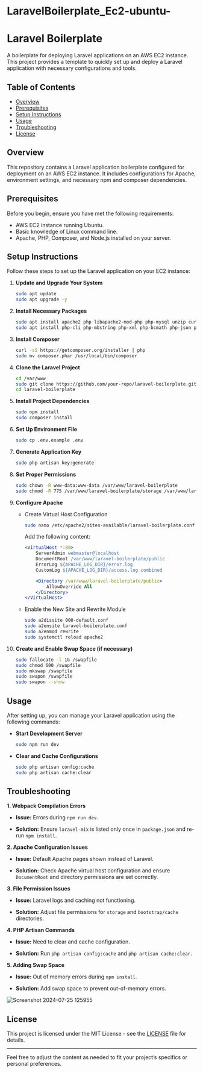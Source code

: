 # LaravelBoilerplate_Ec2-ubuntu-
# Laravel Boilerplate

A boilerplate for deploying Laravel applications on an AWS EC2 instance. This project provides a template to quickly set up and deploy a Laravel application with necessary configurations and tools.

## Table of Contents

- [Overview](#overview)
- [Prerequisites](#prerequisites)
- [Setup Instructions](#setup-instructions)
- [Usage](#usage)
- [Troubleshooting](#troubleshooting)
- [License](#license)

## Overview

This repository contains a Laravel application boilerplate configured for deployment on an AWS EC2 instance. It includes configurations for Apache, environment settings, and necessary npm and composer dependencies.

## Prerequisites

Before you begin, ensure you have met the following requirements:

- AWS EC2 instance running Ubuntu.
- Basic knowledge of Linux command line.
- Apache, PHP, Composer, and Node.js installed on your server.

## Setup Instructions

Follow these steps to set up the Laravel application on your EC2 instance:

1. **Update and Upgrade Your System**

    ```bash
    sudo apt update
    sudo apt upgrade -y
    ```

2. **Install Necessary Packages**

    ```bash
    sudo apt install apache2 php libapache2-mod-php php-mysql unzip curl git -y
    sudo apt install php-cli php-mbstring php-xml php-bcmath php-json php-curl -y
    ```

3. **Install Composer**

    ```bash
    curl -sS https://getcomposer.org/installer | php
    sudo mv composer.phar /usr/local/bin/composer
    ```

4. **Clone the Laravel Project**

    ```bash
    cd /var/www
    sudo git clone https://github.com/your-repo/laravel-boilerplate.git
    cd laravel-boilerplate
    ```

5. **Install Project Dependencies**

    ```bash
    sudo npm install
    sudo composer install
    ```

6. **Set Up Environment File**

    ```bash
    sudo cp .env.example .env
    ```

7. **Generate Application Key**

    ```bash
    sudo php artisan key:generate
    ```

8. **Set Proper Permissions**

    ```bash
    sudo chown -R www-data:www-data /var/www/laravel-boilerplate
    sudo chmod -R 775 /var/www/laravel-boilerplate/storage /var/www/laravel-boilerplate/bootstrap/cache
    ```

9. **Configure Apache**

    - Create Virtual Host Configuration

      ```bash
      sudo nano /etc/apache2/sites-available/laravel-boilerplate.conf
      ```

      Add the following content:

      ```apache
      <VirtualHost *:80>
          ServerAdmin webmaster@localhost
          DocumentRoot /var/www/laravel-boilerplate/public
          ErrorLog ${APACHE_LOG_DIR}/error.log
          CustomLog ${APACHE_LOG_DIR}/access.log combined

          <Directory /var/www/laravel-boilerplate/public>
              AllowOverride All
          </Directory>
      </VirtualHost>
      ```

    - Enable the New Site and Rewrite Module

      ```bash
      sudo a2dissite 000-default.conf
      sudo a2ensite laravel-boilerplate.conf
      sudo a2enmod rewrite
      sudo systemctl reload apache2
      ```

10. **Create and Enable Swap Space (if necessary)**

    ```bash
    sudo fallocate -l 1G /swapfile
    sudo chmod 600 /swapfile
    sudo mkswap /swapfile
    sudo swapon /swapfile
    sudo swapon --show
    ```

## Usage

After setting up, you can manage your Laravel application using the following commands:

- **Start Development Server**

    ```bash
    sudo npm run dev
    ```

- **Clear and Cache Configurations**

    ```bash
    sudo php artisan config:cache
    sudo php artisan cache:clear
    ```

## Troubleshooting

**1. Webpack Compilation Errors**

- **Issue:** Errors during `npm run dev`.

- **Solution:** Ensure `laravel-mix` is listed only once in `package.json` and re-run `npm install`.

**2. Apache Configuration Issues**

- **Issue:** Default Apache pages shown instead of Laravel.

- **Solution:** Check Apache virtual host configuration and ensure `DocumentRoot` and directory permissions are set correctly.

**3. File Permission Issues**

- **Issue:** Laravel logs and caching not functioning.

- **Solution:** Adjust file permissions for `storage` and `bootstrap/cache` directories.

**4. PHP Artisan Commands**

- **Issue:** Need to clear and cache configuration.

- **Solution:** Run `php artisan config:cache` and `php artisan cache:clear`.

**5. Adding Swap Space**

- **Issue:** Out of memory errors during `npm install`.

- **Solution:** Add swap space to prevent out-of-memory errors.

![Screenshot 2024-07-25 125955](https://github.com/user-attachments/assets/42666c8e-3b78-48ed-a785-0ac880a8c314)

## License

This project is licensed under the MIT License - see the [LICENSE](LICENSE) file for details.

---

Feel free to adjust the content as needed to fit your project’s specifics or personal preferences.

